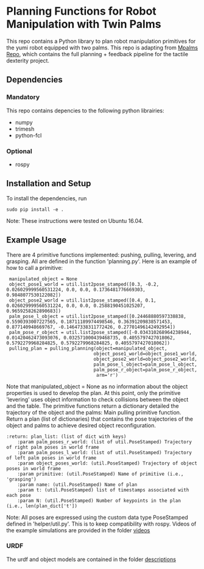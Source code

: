 # Planning Functions for Robot Manipulation with Twin Palms

This repo contains a Python library to plan robot manipulation primitives for the yumi robot equipped with two palms. This repo is adapting from [Mpalms Repo](https://github.com/mcubelab/mpalms), which contains the full planning + feedback pipeline for the tactile dexterity project.

## Dependencies

### Mandatory
This repo contains depencies to the following python librairies:

* numpy
* trimesh
* python-fcl

### Optional

* rospy

## Installation and Setup
To install the dependencies, run 

`sudo pip install -e .`

Note: These instructions were tested on Ubuntu 16.04. 

## Example Usage 

There are 4 primitive functions implemented: pushing, pulling, levering, and grasping. All are defined in the function 'planning.py'. Here is an example of how to call a primitive:

     manipulated_object = None
     object_pose1_world = util.list2pose_stamped([0.3, -0.2, 0.026029999560531224, 0.0, 0.0, 0.1736481776669303, 0.9848077530122082])
     object_pose2_world = util.list2pose_stamped([0.4, 0.1, 0.026029999560531224, 0.0, 0.0, 0.2588190451025207, 0.9659258262890683])
     palm_pose_l_object = util.list2pose_stamped([0.24468880597338838, 0.5590393007227565, 0.18711189974498546, 0.36391209838571453, 0.877140948669767, -0.14647338311772426, 0.27701496142492954])
     palm_pose_r_object = util.list2pose_stamped([-0.034310268964238944, 0.01420462473093076, 0.032571000439468735, 0.4055797427018062, 0.5792279968284825, 0.5792279968284825, 0.4055797427018062])
     pulling_plan = pulling_planning(object=manipulated_object,
                                    object_pose1_world=object_pose1_world,
                                    object_pose2_world=object_pose2_world,
                                    palm_pose_l_object=palm_pose_l_object,
                                    palm_pose_r_object=palm_pose_r_object,
                                     arm='r')


Note that manipulated_object = None as no information about the object properties is used to develop the plan. At this point, only the primitive 'levering' uses object information to check collisions between the object and the table. The primitive functions return a dictionary detailed the trajectory of the object and the palms:
Main pulling primitive function. Return a plan (list of dictionaries) that contains the pose trajectories of the object and palms to achieve desired object reconfiguration.

    :return: plan_list: (list of dict with keys)
        :param palm_poses_r_world: (list of util.PoseStamped) Trajectory of right palm poses in world frame
        :param palm_poses_l_world: (list of util.PoseStamped) Trajectory of left palm poses in world frame
        :param object_poses_world: (util.PoseStamped) Trajectory of object poses in world frame
        :param primitive: (util.PoseStamped) Name of primitive (i.e., 'grasping')
        :param name: (util.PoseStamped) Name of plan
        :param t: (util.PoseStamped) list of timestamps associated with each pose
        :param N: (util.PoseStamped) Number of keypoints in the plan (i.e., len(plan_dict['t'])
        
Note: All poses are expressed using the custom data type PoseStamped defined in 'helper/util.py'. This is to keep compatibility with rospy. Videos of the example simulations are provided in the folder [videos](https://github.com/fhogan/primitive_planning/tree/master/videos)

### URDF

The urdf and object models are contained in the folder [descriptions](https://github.com/fhogan/primitive_planning/tree/master/descriptions)
   
